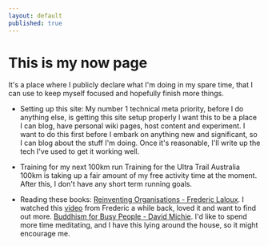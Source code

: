 ```yaml
---
layout: default
published: true
---
```


# This is my now page

It's a place where I publicly declare what I'm doing in my spare time, that I can use to keep myself focused and hopefully finish more things.

* Setting up this site: My number 1 technical meta priority, before I do anything else, is getting this site setup properly
I want this to be a place I can blog, have personal wiki pages, host content and experiment.
I want to do this first before I embark on anything new and significant, so I can blog about the stuff I'm doing.
Once it's reasonable, I'll write up the tech I've used to get it working well.

* Training for my next 100km run
Training for the Ultra Trail Australia 100km is taking up a fair amount of my free activity time at the moment. After this, I don't have any short term running goals.

* Reading these books:
[Reinventing Organisations - Frederic Laloux](http://www.amazon.com/Reinventing-Organizations-Frederic-Laloux/dp/2960133501). I watched this [video](https://www.youtube.com/watch?v=gcS04BI2sbk) from Frederic a while back, loved it and want to find out more.
[Buddhism for Busy People - David Michie](http://www.amazon.com/Buddhism-Busy-People-Happiness-Uncertain/dp/1559392983). I'd like to spend more time meditating, and I have this lying around the house, so it might encourage me. 

